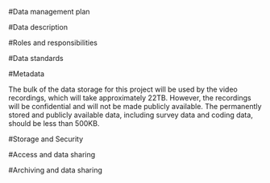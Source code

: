 #Data management plan

#Data description

#Roles and responsibilities

#Data standards

#Metadata

The bulk of the data storage for this project will be used by the video recordings, which will take approximately 22TB. However, the recordings will be confidential and will not be made publicly available. The permanently stored and publicly available data, including survey data and coding data, should be less than 500KB.

#Storage and Security

#Access and data sharing

#Archiving and data sharing
